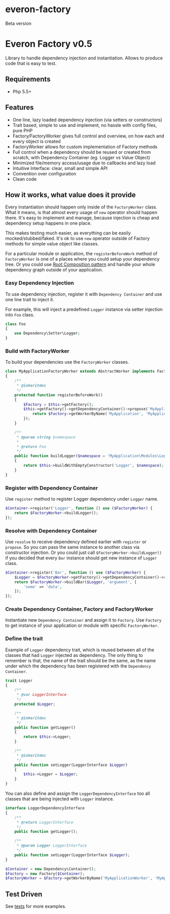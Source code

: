 # everon-factory
Beta version

# Everon Factory v0.5
Library to handle dependency injection and instantiation. Allows to produce code that is easy to test.

## Requirements
* Php 5.5+

## Features
* One line, lazy loaded dependency injection (via setters or constructors)
* Trait based, simple to use and implement, no hassle with config files, pure PHP
* Factory/FactoryWorker gives full control and overview, on how each and every object is created
* FactoryWorker allows for custom implementation of Factory methods
* Full control when a dependency should be reused or created from scratch, with Dependency Container (eg. Logger vs Value Object)
* Minimized file/memory access/usage due to callbacks and lazy load
* Intuitive Interface: clear, small and simple API
* Convention over configuration
* Clean code

## How it works, what value does it provide
Every instantiation should happen only inside of the ```FactoryWorker``` class.
What it means, is that almost every usage of ```new``` operator should happen there.
It's easy to implement and manage, because injection is cheap and dependency setup happens in one place.

This makes testing much easier, as everything can be easily mocked/stubbed/faked.
It's ok to use ```new``` operator outside of Factory methods for simple value object like classes.

For a particular module or application, the ```registerBeforeWork``` method  of ```FactoryWorker``` is one of a places where you could setup your dependency tree.
Or you could use [Root Composition pattern](http://blog.ploeh.dk/2011/07/28/CompositionRoot/) and handle your whole dependency graph outside of your application.

### Easy Dependency Injection
To use dependency injection, register it with ```Dependency Container``` and use one line trait to inject it.

For example, this will inject a predefined ```Logger``` instance via setter injection into ```Foo``` class.
```php
class Foo
{
    use Dependency\Setter\Logger;
}
```

### Build with FactoryWorker
To build your dependencies use the ```FactoryWorker``` classes.


```php
class MyApplicationFactoryWorker extends AbstractWorker implements FactoryFactoryWorkerInterface
{
    /**
     * @inheritdoc
     */
    protected function registerBeforeWork()
    {
        $Factory = $this->getFactory();
        $this->getFactory()->getDependencyContainer()->propose('MyApplicationFactoryWorker', function () use ($Factory) {
            return $Factory->getWorkerByName('MyApplication', 'MyApplication\Modules\Logger\Factory');
        });
    }

    /**
     * @param string $namespace
     *
     * @return Foo
     */
    public function buildLogger($namespace = 'MyApplication\Modules\Logger')
    {
        return $this->buildWithEmptyConstructor('Logger', $namespace);
    }
}

```

### Register with Dependency Container
Use ```register``` method to register Logger dependency under ```Logger``` name.

```php
$Container->register('Logger', function () use ($FactoryWorker) {
    return $FactoryWorker->buildLogger();
});
```

### Resolve with Dependency Container
Use ```resolve``` to receive dependency defined earlier with ```register``` or ```propose```.
So you can pass the same instance to another class via constructor injection.
Or you could just call ```$FactoryWorker->buildLogger()``` if you decided that every ```Bar``` instance should get
new instance of ```Logger``` class.


```php
$Container->register('Bar', function () use ($FactoryWorker) {
    $Logger = $FactoryWorker->getFactory()->getDependencyContainer()->resolve('Logger');
    return $FactoryWorker->buildBar($Logger, 'argument', [
        'some' => 'data',
    ]);
});
```

### Create Dependency Container, Factory and FactoryWorker
Instantiate new ```Dependency Container``` and assign it to ```Factory```.
Use ```Factory``` to get instance of your application or module with specific ```FactoryWorker```.

### Define the trait
Example of ```Logger``` dependency trait, which is reused between all of the classes that had ```Logger``` injected as dependency.
The only thing to remember is that, the name of the trait should be the same,
as the name under which the dependency has been registered with the ```Dependency Container```.


```php
trait Logger
{
    /**
     * @var LoggerInterface
     */
    protected $Logger;

    /**
     * @inheritdoc
     */
    public function getLogger()
    {
        return $this->Logger;
    }

    /**
     * @inheritdoc
     */
    public function setLogger(LoggerInterface $Logger)
    {
        $this->Logger = $Logger;
    }
}
```

You can also define and assign the ```LoggerDependencyInterface``` too all classes that are being injected with ```Logger``` instance.
```php
interface LoggerDependencyInterface
{
    /**
     * @return LoggerInterface
     */
    public function getLogger();

    /**
     * @param Logger LoggerInterface
     */
    public function setLogger(LoggerInterface $Logger);
}
```


```php
$Container = new Dependency\Container();
$Factory = new Factory($Container);
$FactoryWorker = $Factory->getWorkerByName('MyApplicationWorker', 'MyApplication\Modules\Logger\Factory');
```

## Test Driven
See [tests](https://github.com/oliwierptak/everon-factory/tree/development/tests/unit) for more examples.
